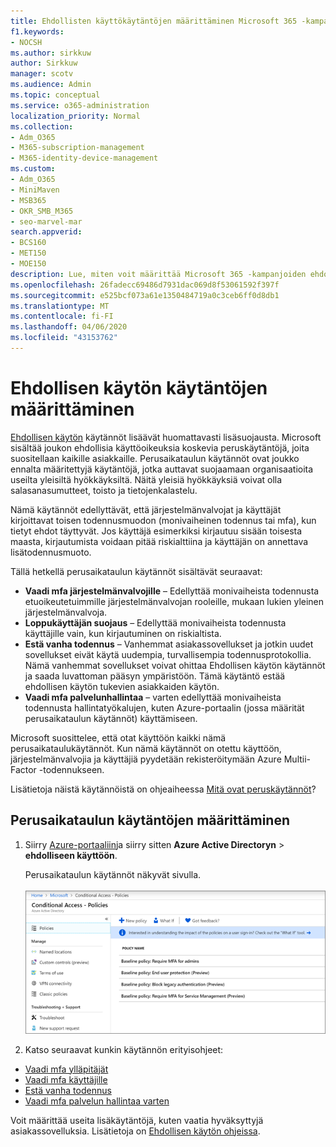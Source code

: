 ```yaml
---
title: Ehdollisten käyttökäytäntöjen määrittäminen Microsoft 365 -kampanjoille
f1.keywords:
- NOCSH
ms.author: sirkkuw
author: Sirkkuw
manager: scotv
ms.audience: Admin
ms.topic: conceptual
ms.service: o365-administration
localization_priority: Normal
ms.collection:
- Adm_O365
- M365-subscription-management
- M365-identity-device-management
ms.custom:
- Adm_O365
- MiniMaven
- MSB365
- OKR_SMB_M365
- seo-marvel-mar
search.appverid:
- BCS160
- MET150
- MOE150
description: Lue, miten voit määrittää Microsoft 365 -kampanjoiden ehdollisen käytön käytännöt, jotka lisäävät huomattavaa lisäsuojausta.
ms.openlocfilehash: 26fadecc69486d7931dac069d8f53061592f397f
ms.sourcegitcommit: e525bcf073a61e1350484719a0c3ceb6ff0d8db1
ms.translationtype: MT
ms.contentlocale: fi-FI
ms.lasthandoff: 04/06/2020
ms.locfileid: "43153762"
---
```

# <a name="set-up-conditional-access-policies"></a>Ehdollisen käytön käytäntöjen määrittäminen

[Ehdollisen käytön](https://docs.microsoft.com/azure/active-directory/conditional-access/overview) käytännöt lisäävät huomattavasti lisäsuojausta. Microsoft sisältää joukon ehdollisia käyttöoikeuksia koskevia peruskäytäntöjä, joita suositellaan kaikille asiakkaille. Perusaikataulun käytännöt ovat joukko ennalta määritettyjä käytäntöjä, jotka auttavat suojaamaan organisaatioita useilta yleisiltä hyökkäyksiltä. Näitä yleisiä hyökkäyksiä voivat olla salasanasumutteet, toisto ja tietojenkalastelu.

Nämä käytännöt edellyttävät, että järjestelmänvalvojat ja käyttäjät kirjoittavat toisen todennusmuodon (monivaiheinen todennus tai mfa), kun tietyt ehdot täyttyvät. Jos käyttäjä esimerkiksi kirjautuu sisään toisesta maasta, kirjautumista voidaan pitää riskialttiina ja käyttäjän on annettava lisätodennusmuoto. 

Tällä hetkellä perusaikataulun käytännöt sisältävät seuraavat:
- **Vaadi mfa järjestelmänvalvojille** &ndash; Edellyttää monivaiheista todennusta etuoikeutetuimmille järjestelmänvalvojan rooleille, mukaan lukien yleinen järjestelmänvalvoja.
- **Loppukäyttäjän suojaus** &ndash; Edellyttää monivaiheista todennusta käyttäjille vain, kun kirjautuminen on riskialtista. 
- **Estä vanha todennus** &ndash; Vanhemmat asiakassovellukset ja jotkin uudet sovellukset eivät käytä uudempia, turvallisempia todennusprotokollia. Nämä vanhemmat sovellukset voivat ohittaa Ehdollisen käytön käytännöt ja saada luvattoman pääsyn ympäristöön. Tämä käytäntö estää ehdollisen käytön tukevien asiakkaiden käytön. 
- **Vaadi mfa palvelunhallintaa** &ndash; varten edellyttää monivaiheista todennusta hallintatyökalujen, kuten Azure-portaalin (jossa määrität perusaikataulun käytännöt) käyttämiseen. 

Microsoft suosittelee, että otat käyttöön kaikki nämä perusaikataulukäytännöt. Kun nämä käytännöt on otettu käyttöön, järjestelmänvalvojia ja käyttäjiä pyydetään rekisteröitymään Azure Multii-Factor -todennukseen.

Lisätietoja näistä käytännöistä on ohjeaiheessa [Mitä ovat peruskäytännöt](https://docs.microsoft.com/azure/active-directory/conditional-access/concept-baseline-protection)?


## <a name="set-up-baseline-policies"></a>Perusaikataulun käytäntöjen määrittäminen

1. Siirry [Azure-portaaliin](https://portal.azure.com)ja siirry sitten **Azure Active Directoryn** \> **ehdolliseen käyttöön**.
    
    Perusaikataulun käytännöt näkyvät sivulla. <br/> <br/>
    ![Sivu, jossa on luettelo ehdollisen käytön peruskäytännöistä.](../media/baslinepolicies.png)
1. Katso seuraavat kunkin käytännön erityisohjeet:

  - [Vaadi mfa ylläpitäjät](https://docs.microsoft.com/azure/active-directory/conditional-access/howto-baseline-protect-administrators)
- [Vaadi mfa käyttäjille](https://docs.microsoft.com/azure/active-directory/conditional-access/howto-baseline-protect-end-users)  
 - [Estä vanha todennus](https://docs.microsoft.com/azure/active-directory/conditional-access/howto-baseline-protect-legacy-auth)
  - [Vaadi mfa palvelun hallintaa varten](https://docs.microsoft.com/azure/active-directory/conditional-access/howto-baseline-protect-azure)

Voit määrittää useita lisäkäytäntöjä, kuten vaatia hyväksyttyjä asiakassovelluksia. Lisätietoja on [Ehdollisen käytön ohjeissa](https://docs.microsoft.com/azure/active-directory/conditional-access/).
